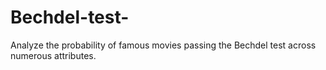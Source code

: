 # Bechdel-test-
Analyze the probability of famous movies passing the Bechdel test across numerous attributes.
